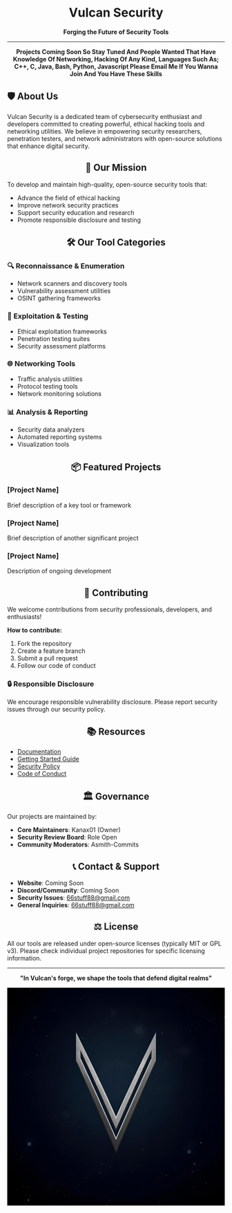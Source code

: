 <div align="center">

#  Vulcan Security

**Forging the Future of Security Tools**

---

**Projects Coming Soon So Stay Tuned And People Wanted That Have Knowledge Of Networking, Hacking Of Any Kind, Languages Such As; C++, C, Java, Bash, Python, Javascript Please Email Me If You Wanna Join And You Have These Skills**

</div>

## 🛡️ About Us

Vulcan Security is a dedicated team of cybersecurity enthusiast and developers committed to creating powerful, ethical hacking tools and networking utilities. We believe in empowering security researchers, penetration testers, and network administrators with open-source solutions that enhance digital security.

<div align="center">

## 🚀 Our Mission

</div>

To develop and maintain high-quality, open-source security tools that:
- Advance the field of ethical hacking
- Improve network security practices
- Support security education and research
- Promote responsible disclosure and testing

<div align="center">

## 🛠️ Our Tool Categories

</div>

### 🔍 Reconnaissance & Enumeration
- Network scanners and discovery tools
- Vulnerability assessment utilities
- OSINT gathering frameworks

### 🔐 Exploitation & Testing
- Ethical exploitation frameworks
- Penetration testing suites
- Security assessment platforms

### 🌐 Networking Tools
- Traffic analysis utilities
- Protocol testing tools
- Network monitoring solutions

### 📊 Analysis & Reporting
- Security data analyzers
- Automated reporting systems
- Visualization tools

<div align="center">

## 📦 Featured Projects

</div>

### [Project Name]
Brief description of a key tool or framework

### [Project Name]
Brief description of another significant project

### [Project Name]
Description of ongoing development

<div align="center">

## 🤝 Contributing

</div>

We welcome contributions from security professionals, developers, and enthusiasts! 

**How to contribute:**
1. Fork the repository
2. Create a feature branch
3. Submit a pull request
4. Follow our code of conduct

### 🔒 Responsible Disclosure
We encourage responsible vulnerability disclosure. Please report security issues through our security policy.

<div align="center">

## 📚 Resources

</div>

- [Documentation](link-to-docs)
- [Getting Started Guide](link-to-guide)
- [Security Policy](link-to-security-policy)
- [Code of Conduct](link-to-conduct)

<div align="center">

## 🏛️ Governance

</div>

Our projects are maintained by:
- **Core Maintainers**: Kanax01 (Owner)
- **Security Review Board**: Role Open
- **Community Moderators**: Asmith-Commits

<div align="center">

## 📞 Contact & Support

</div>

- **Website**: Coming Soon
- **Discord/Community**: Coming Soon
- **Security Issues**: 66stuff88@gmail.com
- **General Inquiries**: 66stuff88@gmail.com

<div align="center">

## ⚖️ License

</div>

All our tools are released under open-source licenses (typically MIT or GPL v3). Please check individual project repositories for specific licensing information.

---

<div align="center">

**"In Vulcan's forge, we shape the tools that defend digital realms"**

</div>
<img align="center" src="vulcan.png">
